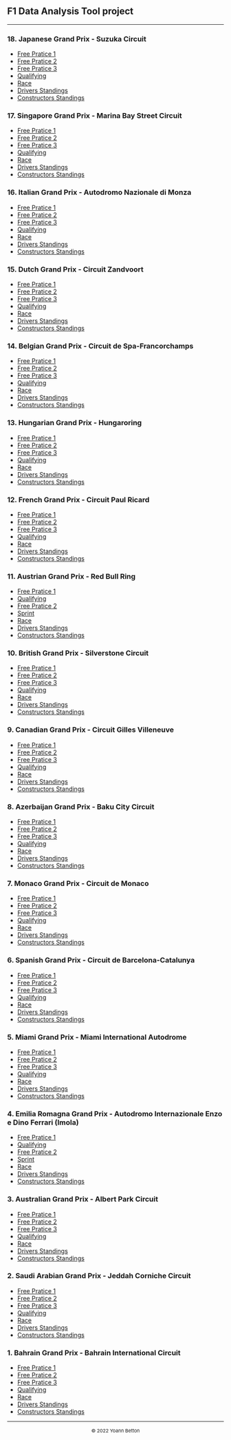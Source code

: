 ## F1 Data Analysis Tool project

---

### 18. Japanese Grand Prix - Suzuka Circuit

  - [Free Pratice 1]()
  - [Free Pratice 2]()
  - [Free Pratice 3]()
  - [Qualifying]() 
  - [Race]()
  - [Drivers Standings]()
  - [Constructors Standings]()

### 17. Singapore Grand Prix - Marina Bay Street Circuit

  - [Free Pratice 1](/page/FP1/2022-10-02_Singapore_Grand_Prix)
  - [Free Pratice 2](/page/FP2/2022-10-02_Singapore_Grand_Prix)
  - [Free Pratice 3](/page/FP3/2022-10-02_Singapore_Grand_Prix)
  - [Qualifying](/page/Qualifying/2022-10-02_Singapore_Grand_Prix) 
  - [Race](/page/Race/2022-10-02_Singapore_Grand_Prix)
  - [Drivers Standings](/page/standings/drivers/2022-10-02_Singapore_Grand_Prix)
  - [Constructors Standings](/page/standings/constructors/2022-10-02_Singapore_Grand_Prix)

### 16. Italian Grand Prix - Autodromo Nazionale di Monza

  - [Free Pratice 1](/page/FP1/2022-09-11_Italian_Grand_Prix)  
  - [Free Pratice 2](/page/FP2/2022-09-11_Italian_Grand_Prix) 
  - [Free Pratice 3](/page/FP3/2022-09-11_Italian_Grand_Prix)
  - [Qualifying](/page/Qualifying/2022-09-11_Italian_Grand_Prix) 
  - [Race](/page/Race/2022-09-11_Italian_Grand_Prix)
  - [Drivers Standings](/page/standings/drivers/2022-09-11_Italian_Grand_Prix)
  - [Constructors Standings](/page/standings/constructors/2022-09-11_Italian_Grand_Prix)


### 15. Dutch Grand Prix - Circuit Zandvoort

  - [Free Pratice 1](/page/FP1/2022-09-04_Dutch_Grand_Prix)  
  - [Free Pratice 2](/page/FP2/2022-09-04_Dutch_Grand_Prix)
  - [Free Pratice 3](/page/FP3/2022-09-04_Dutch_Grand_Prix)
  - [Qualifying](/page/Qualifying/2022-09-04_Dutch_Grand_Prix) 
  - [Race](/page/Race/2022-09-04_Dutch_Grand_Prix)
  - [Drivers Standings](/page/standings/drivers/2022-09-04_Dutch_Grand_Prix)
  - [Constructors Standings](/page/standings/constructors/2022-09-04_Dutch_Grand_Prix)

### 14. Belgian Grand Prix - Circuit de Spa-Francorchamps

  - [Free Pratice 1](/page/FP1/2022-08-28_Belgian_Grand_Prix)  
  - [Free Pratice 2](/page/FP2/2022-08-28_Belgian_Grand_Prix)
  - [Free Pratice 3](/page/FP3/2022-08-28_Belgian_Grand_Prix)
  - [Qualifying](/page/Qualifying/2022-08-28_Belgian_Grand_Prix) 
  - [Race](/page/Race/2022-08-28_Belgian_Grand_Prix)
  - [Drivers Standings](/page/standings/drivers/2022-08-28_Belgian_Grand_Prix)
  - [Constructors Standings](/page/standings/constructors/2022-08-28_Belgian_Grand_Prix)

### 13. Hungarian Grand Prix - Hungaroring

  - [Free Pratice 1](/page/FP1/2022-07-31_Hungarian_Grand_Prix)  
  - [Free Pratice 2](/page/FP2/2022-07-31_Hungarian_Grand_Prix)
  - [Free Pratice 3](/page/FP3/2022-07-31_Hungarian_Grand_Prix)
  - [Qualifying](/page/Qualifying/2022-07-31_Hungarian_Grand_Prix) 
  - [Race](/page/Race/2022-07-31_Hungarian_Grand_Prix)
  - [Drivers Standings](/page/standings/drivers/2022-07-31_Hungarian_Grand_Prix)
  - [Constructors Standings](/page/standings/constructors/2022-07-31_Hungarian_Grand_Prix)

### 12. French Grand Prix - Circuit Paul Ricard

  - [Free Pratice 1](/page/FP1/2022-07-24_French_Grand_Prix)  
  - [Free Pratice 2](/page/FP2/2022-07-24_French_Grand_Prix)
  - [Free Pratice 3](/page/FP3/2022-07-24_French_Grand_Prix)
  - [Qualifying](/page/Qualifying/2022-07-24_French_Grand_Prix) 
  - [Race](/page/Race/2022-07-24_French_Grand_Prix)
  - [Drivers Standings](/page/standings/drivers/2022-07-24_French_Grand_Prix)
  - [Constructors Standings](/page/standings/constructors/2022-07-24_French_Grand_Prix)

### 11. Austrian Grand Prix - Red Bull Ring

  - [Free Pratice 1](/page/FP1/2022-07-10_Austrian_Grand_Prix)
  - [Qualifying](/page/Qualifying/2022-07-10_Austrian_Grand_Prix) 
  - [Free Pratice 2](/page/FP2/2022-07-10_Austrian_Grand_Prix)
  - [Sprint](/page/Sprint/2022-07-10_Austrian_Grand_Prix)
  - [Race](/page/Race/2022-07-10_Austrian_Grand_Prix)
  - [Drivers Standings](/page/standings/drivers/2022-07-10_Austrian_Grand_Prix)
  - [Constructors Standings](/page/standings/constructors/2022-07-10_Austrian_Grand_Prix)

### 10. British Grand Prix - Silverstone Circuit

  - [Free Pratice 1](/page/FP1/2022-07-03_British_Grand_Prix)  
  - [Free Pratice 2](/page/FP2/2022-07-03_British_Grand_Prix)
  - [Free Pratice 3](/page/FP3/2022-07-03_British_Grand_Prix)
  - [Qualifying](/page/Qualifying/2022-07-03_British_Grand_Prix) 
  - [Race](/page/Race/2022-07-03_British_Grand_Prix)
  - [Drivers Standings](/page/standings/drivers/2022-07-03_British_Grand_Prix)
  - [Constructors Standings](/page/standings/constructors/2022-07-03_British_Grand_Prix)

### 9. Canadian Grand Prix - Circuit Gilles Villeneuve

  - [Free Pratice 1]()
  - [Free Pratice 2]()
  - [Free Pratice 3]()
  - [Qualifying]() 
  - [Race]()
  - [Drivers Standings]()
  - [Constructors Standings]()

### 8. Azerbaijan Grand Prix - Baku City Circuit

  - [Free Pratice 1]()
  - [Free Pratice 2]()
  - [Free Pratice 3]()
  - [Qualifying]() 
  - [Race]()
  - [Drivers Standings]()
  - [Constructors Standings]()

### 7. Monaco Grand Prix - Circuit de Monaco

  - [Free Pratice 1]()
  - [Free Pratice 2]()
  - [Free Pratice 3]()
  - [Qualifying]() 
  - [Race]()
  - [Drivers Standings]()
  - [Constructors Standings]()

### 6. Spanish Grand Prix - Circuit de Barcelona-Catalunya

  - [Free Pratice 1]()
  - [Free Pratice 2]()
  - [Free Pratice 3]()
  - [Qualifying]() 
  - [Race]()
  - [Drivers Standings]()
  - [Constructors Standings]()

### 5. Miami Grand Prix - Miami International Autodrome

  - [Free Pratice 1]()
  - [Free Pratice 2]()
  - [Free Pratice 3]()
  - [Qualifying]() 
  - [Race]()
  - [Drivers Standings]()
  - [Constructors Standings]()

### 4. Emilia Romagna Grand Prix - Autodromo Internazionale Enzo e Dino Ferrari (Imola)

  - [Free Pratice 1]()
  - [Qualifying]() 
  - [Free Pratice 2]()
  - [Sprint]()
  - [Race]()
  - [Drivers Standings]()
  - [Constructors Standings]()

### 3. Australian Grand Prix - Albert Park Circuit

  - [Free Pratice 1]()
  - [Free Pratice 2]()
  - [Free Pratice 3]()
  - [Qualifying]() 
  - [Race]()
  - [Drivers Standings]()
  - [Constructors Standings]()

### 2. Saudi Arabian Grand Prix - Jeddah Corniche Circuit

  - [Free Pratice 1](/page/FP1/2022-03-27_Saudi_Arabian_Grand_Prix)  
  - [Free Pratice 2](/page/FP2/2022-03-27_Saudi_Arabian_Grand_Prix)
  - [Free Pratice 3](/page/FP3/2022-03-27_Saudi_Arabian_Grand_Prix)
  - [Qualifying](/page/Qualifying/2022-03-27_Saudi_Arabian_Grand_Prix) 
  - [Race](/page/Race/2022-03-27_Saudi_Arabian_Grand_Prix)
  - [Drivers Standings](/page/standings/drivers/2022-03-27_Saudi_Arabian_Grand_Prix)
  - [Constructors Standings](/page/standings/constructors/2022-03-27_Saudi_Arabian_Grand_Prix)

### 1. Bahrain Grand Prix - Bahrain International Circuit

  - [Free Pratice 1](/page/FP1/2022-03-20_Bahrain_Grand_Prix)  
  - [Free Pratice 2](/page/FP2/2022-03-20_Bahrain_Grand_Prix)
  - [Free Pratice 3](/page/FP3/2022-03-20_Bahrain_Grand_Prix)
  - [Qualifying](/page/Qualifying/2022-03-20_Bahrain_Grand_Prix) 
  - [Race](/page/Race/2022-03-20_Bahrain_Grand_Prix)
  - [Drivers Standings](/page/standings/drivers/2022-03-20_Bahrain_Grand_Prix)
  - [Constructors Standings](/page/standings/constructors/2022-03-20_Bahrain_Grand_Prix)


---

<div style="text-align: center">
  <p style="font-size:11px">&copy; 2022 Yoann Betton</p>
</div>

<!-- ---

<p style="font-size:11px">Page generated from <a href="https://github.com/yoannbtn/yoannbtn.github.io">github.com/yoannbtn</a>.</p> -->